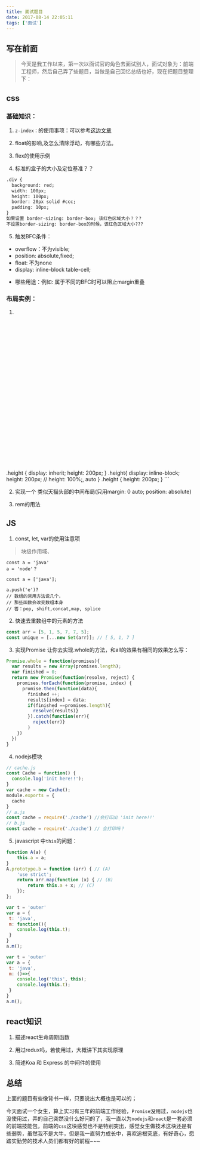 ```yaml
---
title: 面试题目
date: 2017-08-14 22:05:11
tags: ['面试']
---
```

## 写在前面
> 今天是我工作以来，第一次以面试官的角色去面试别人，面试对象为：前端工程师，然后自己弄了些题目，当做是自己回忆总结也好，现在把题目整理下：

## css

### 基础知识：
1. `z-index：`的使用事项：可以参考[这边文章](http://funeyu.github.io/2016/04/28/z-index%E7%9A%84%E6%B7%B1%E5%85%A5%E7%90%86%E8%A7%A3/)

2. float的影响,及怎么清除浮动，有哪些方法。
<!--more-->
3. flex的使用示例

4. 标准的盒子的大小及定位基准？？
``` html
.div {
  background: red;
  width: 100px;
  height: 100px;
  border: 20px solid #ccc;
  padding: 10px;
}
如果设置 border-sizing: border-box; 该红色区域大小？？?
不设置border-sizing: border-box的时候，该红色区域大小???
```
5. 触发BFC条件：
  + overflow：不为visible;
  + position: absolute,fixed;
  + float: 不为none
  + display: inline-block table-cell;
  - 哪些用途：例如: 属于不同的BFC时可以阻止margin重叠

### 布局实例：
1. ``` html
<div style="height: 400px;">
  <span class="height"></span>
</div>
.height {
  display: inherit;
  height: 200px;
}
.height{
  display: inline-block;
  height: 200px; // height: 100%;, auto
}
.height {
  height: 200px;
}
```

2. 实现一个 类似天猫头部的中间布局(只用margin: 0 auto; position: absolute)

3. rem的用法

## JS
1. const, let, var的使用注意项
> 块级作用域、

  ```
  const a = 'java'
  a = 'node'？

  const a = ['java'];

  a.push('e')?
  // 数组的常用方法说几个，
  // 那些函数会改变数组本身
  // 答：pop, shift,concat,map, splice
  ```

2. 快速去重数组中的元素的方法
``` javascript
const arr = [5, 1, 5, 7, 7, 5];
const unique = [...new Set(arr)]; // [ 5, 1, 7 ]
```
3. 实现Promise 让你去实现.whole的方法，和all的效果有相同的效果怎么写：

``` javascript
Promise.whole = function(promises){
  var results = new Array(promises.length);
  var finished = 0;
  return new Promise(function(resolve, reject) {
    promises.forEach(function(promise, index) {
      promise.then(function(data){
        finished ++;
        results[index] = data;
        if(finished ==promises.length){
          resolve(results)}
        }).catch(function(err){
          reject(err)}
        )
    })
  })
}
```

4. nodejs模块

  ``` javascript
  // cache.js
  const Cache = function() {
    console.log('init here!!');
  }
  var cache = new Cache();
  module.exports = {
    cache
  }
  // a.js
  const cache = require('./cache') //会打印出 'init here!!'
  // b.js
  const cache = require('./cache') // 会打印吗？
  ```
5. javascript 中`this`的问题：

  ``` javascript
  function A(a) {
      this.a = a;
  }
  A.prototype.b = function (arr) { // (A)
      'use strict';
      return arr.map(function (x) { // (B)
          return this.a + x; // (C)
      });
  };

  var t = 'outer'
  var a = {
   t: 'java',
   m: function(){
      console.log(this.t);
   }
  }
  a.m();

  var t = 'outer'
  var a = {
   t: 'java',
   m: ()=>{
      console.log('this', this);
      console.log(this.t);
   }
  }
  a.m();
  ```

## react知识
1. 描述react生命周期函数

2. 用过redux吗，若使用过，大概讲下其实现原理

3. 简述Koa 和 Express 的中间件的使用

## 总结
上面的题目有些像背书一样，只要说出大概也是可以的；

今天面试一个女生，算上实习有三年的前端工作经验，`Promise`没用过，`nodejs`也没使用过，弄的自己突然没什么好问的了，我一直以为`nodejs`和`react`是一套必须的前端技能包，前端的`css`这块感觉也不是特别突出，感觉女生做技术这块还是有些弱势，虽然我不是大牛，但是我一直努力成长中，喜欢追根究底，有好奇心，愿踏实勤劳的技术人员们都有好的前程~~~
